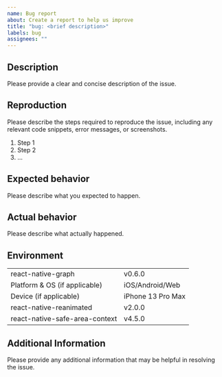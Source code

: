 ```yaml
---
name: Bug report
about: Create a report to help us improve
title: "bug: <brief description>"
labels: bug
assignees: ""
---
```


## Description

Please provide a clear and concise description of the issue.

## Reproduction

Please describe the steps required to reproduce the issue, including any relevant code snippets, error messages, or screenshots.

1. Step 1
2. Step 2
3. ...

## Expected behavior

Please describe what you expected to happen.

## Actual behavior

Please describe what actually happened.

## Environment

<!-- Remove any rows that have (if applicable) if they are not used. -->

|                                |                   |
| ------------------------------ | ----------------- |
| react-native-graph             | v0.6.0            |
| Platform & OS (if applicable)  | iOS/Android/Web   |
| Device (if applicable)         | iPhone 13 Pro Max |
| react-native-reanimated        | v2.0.0            |
| react-native-safe-area-context | v4.5.0            |

## Additional Information

Please provide any additional information that may be helpful in resolving the issue.
